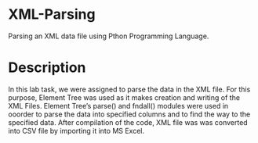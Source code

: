 # XML-Parsing
Parsing an XML data file using Pthon Programming Language.
# Description
In this lab task, we were assigned to parse the data in the XML file. For this purpose, Element Tree was used as it makes creation and writing of the XML Files. Element Tree’s parse() and fndall() modules were used in ooorder to parse the data into specified columns and to find the way to the specified data.
After compilation of the code, XML file was was converted into CSV file by importing it into MS Excel.
